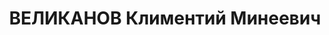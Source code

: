 ---
title: ВЕЛИКАНОВ Климентий Минеевич
description: 'Род. в 1904 г., д. Михайловка Мишкинского р-на, русский, б/п. Бухгалтер.
  Проживал: ст. Шумиха.

  Арестован 14 июля 1937 г. Приговорен: Верховным судом СССР 6 ноября 1937 г., обв.:
  по обвинению в принадлежности к контрреволюционной организации, ст. 58-8, 11 к 10
  г. лишения свободы.

  Реабилитирован 27 октября 1956 г. Реабилитирован Верховным судом СССР'
---